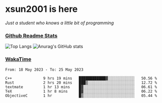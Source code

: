 # xsun2001 is here

*Just a student who knows a little bit of programming*

### [Github Readme Stats](https://github.com/anuraghazra/github-readme-stats)

![Top Langs](https://github-readme-stats.vercel.app/api/top-langs/?username=xsun2001&layout=compact&theme=radical) ![Anurag's GitHub stats](https://github-readme-stats.vercel.app/api?username=xsun2001&show_icons=true&theme=radical)

### [WakaTime](https://wakatime.com)

<!--START_SECTION:waka-->

```text
From: 18 May 2023 - To: 25 May 2023

C++              9 hrs 19 mins   ████████████▓░░░░░░░░░░░░   50.56 %
Rust             2 hrs 20 mins   ███▒░░░░░░░░░░░░░░░░░░░░░   12.72 %
textmate         1 hr 13 mins    █▓░░░░░░░░░░░░░░░░░░░░░░░   06.61 %
TeX              1 hr 8 mins     █▓░░░░░░░░░░░░░░░░░░░░░░░   06.22 %
ObjectiveC       1 hr            █▒░░░░░░░░░░░░░░░░░░░░░░░   05.44 %
```

<!--END_SECTION:waka-->
